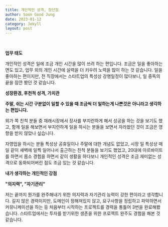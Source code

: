 ```yaml
---
title: 개인적인 성격, 장단점
author: Soon Good Jung
date: 2023-01-12
category: Jekyll
layout: post
---
```


<br>

**업무 태도**

개인적인 성격은 일에 조금 개인 시간을 많이 쓰려 하는 편입니다. 조금은 일을 좋아하는 면도 있고, 업무 외의 개인 시간에 실력을 더 키우려 노력을 많이 하는 것 같습니다. 일을 좋아하는 편이지만, 전 직장에서는 스타트업의 특성상 강행일정이 많다보니, 일 중독의 끝을 잠깐 봤던 것 같습니다. 



**성장환경, 후천적 성격, 가치관** 

**주말, 쉬는 시간 구분없이 일할 수 있을 때 조금씩 더 일하는게 나쁜것은 아니라고 생각하는 편입니다.**

외가 쪽 친척 분들 중 재래시장에서 장사를 부지런하게 해서 성공을 하는 것을 보기도 했고, 함께 일을 해보면서 부지런하게 일을 하시는 분들을 보면서 자라왔던 것이 조금은 영향을 받지 않았나 싶습니다. 

자영업을 하시는 분들 특성상 공휴일이나 주말에 대한 개념도 없었고, 시장 일 특성상 매일 같이 새벽에 일찍 일어나서 출근하는 친척 분들을 보기도 했었고, 20대에 아르바이트를 하면서 몸소 경험을 하면서 같이 생활을 하다보니 개인적인 성격은 조금 재미없는 성격으로 동화되어버린 점도 조금 있는 것 같습니다. 



**내가 생각하는 개인적인 강점**

**"의지력", "자기관리"**

저는 끝까지 뭔가를 완주해내기 위한 의지력과 자기관리 능력이 강한 편이라고 생각합니다. 길지 않은 경력이지만, 도메인이 정해져있지 않고, 요구사항을 정립하고 파악하면서 커뮤니케이션을 하는 등 처음부터 시작하는 프로젝트를 경력을 통틀어 3번을 완료해봤습니다. 스타트업에서는 투자를 받기위한 생존을 위한 프로젝트 완주도 경험을 해본 것 같습니다.



